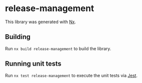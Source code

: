 # release-management

This library was generated with [Nx](https://nx.dev).

## Building

Run `nx build release-management` to build the library.

## Running unit tests

Run `nx test release-management` to execute the unit tests via [Jest](https://jestjs.io).

